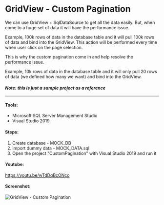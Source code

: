 # GridView - Custom Pagination

We can use GridView + SqlDataSource to get all the data easily. But, when come to a huge set of data it will have the performance issue. 

Example, 100k rows of data in the database table and it will pull 100k rows of data and bind into the GridView. This action will be performed every time when user click on the page selection. 

This is why the custom pagination come in and help resolve the performance issue. 

Example, 10k rows of data in the database table and it will only pull 20 rows of data (we defined how many we want) and bind into the GridView.

#### *Note: this is just a sample project as a reference*

___

#### Tools:
- Microsoft SQL Server Management Studio
- Visual Studio 2019

#### Steps:
1. Create database - MOCK_DB
2. Import dummy data - MOCK_DATA.sql
3. Open the project "CustomPagination" with Visual Studio 2019 and run it

#### Youtube: 
https://youtu.be/wTdDqBcONco

#### Screenshot:

![GridView - Custom Pagination](https://raw.githubusercontent.com/joannakoay616/CustomPagination/main/screenshot.png)
